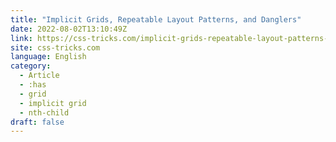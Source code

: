 ```yaml
---
title: "Implicit Grids, Repeatable Layout Patterns, and Danglers"
date: 2022-08-02T13:10:49Z
link: https://css-tricks.com/implicit-grids-repeatable-layout-patterns-and-danglers/?utm_medium=RSS&utm_source=news.12bit.vn
site: css-tricks.com
language: English
category:
  - Article
  - :has
  - grid
  - implicit grid
  - nth-child
draft: false
---
```

